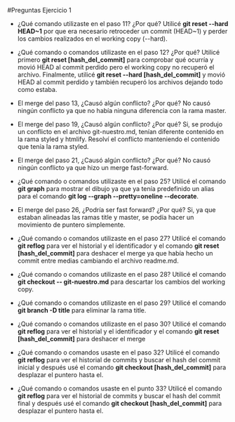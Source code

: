 #Preguntas Ejercicio 1

* ¿Qué comando utilizaste en el paso 11? ¿Por qué?
Utilicé **git reset --hard HEAD~1** por que era necesario retroceder un commit (HEAD~1) y perder los cambios realizados en el working copy (--hard).

* ¿Qué comando o comandos utilizaste en el paso 12? ¿Por qué?
Utilicé primero **git reset [hash_del_commit]** para comprobar qué ocurría y movió HEAD al commit perdido pero el working copy no recuperó el archivo.
Finalmente, utilicé **git reset --hard [hash_del_commit]** y movió HEAD al commit perdido y también recuperó los archivos dejando todo como estaba.

* El merge del paso 13, ¿Causó algún conflicto? ¿Por qué?
No causó ningún conflicto ya que no había ninguna diferencia con la rama master.

* El merge del paso 19, ¿Causó algún conflicto? ¿Por qué?
Si, se produjo un conflicto en el archivo git-nuestro.md, tenían diferente contenido en la rama styled y htmlify. Resolví el conflicto manteniendo
el contenido que tenía la rama styled.

* El merge del paso 21, ¿Causó algún conflicto? ¿Por qué?
No causó ningún conflicto ya que hizo un merge fast-forward.

* ¿Qué comando o comandos utilizaste en el paso 25?
Utilicé el comando **git graph** para mostrar el dibujo ya que ya tenía predefinido un alias para el comando 
**git log --graph --pretty=oneline --decorate**.

* El merge del paso 26, ¿Podría ser fast forward? ¿Por qué?
Si, ya que estaban alineadas las ramas title y master, se podía hacer un movimiento de puntero simplemente.

* ¿Qué comando o comandos utilizaste en el paso 27?
Utilicé el comando **git reflog** para ver el historial y el identificador y el comando **git reset [hash_del_commit]** para deshacer el merge
ya que había hecho un commit entre medias cambiando el archivo readme.md.

* ¿Qué comando o comandos utilizaste en el paso 28?
Utilicé el comando **git checkout -- git-nuestro.md** para descartar los cambios del working copy.

* ¿Qué comando o comandos utilizaste en el paso 29?
Utilicé el comando **git branch -D title** para eliminar la rama title.

* ¿Qué comando o comandos utilizaste en el paso 30?
Utilicé el comando **git reflog** para ver el historial y el identificador y el comando **git reset [hash_del_commit]** para deshacer el merge

* ¿Qué comando o comandos usaste en el paso 32?
Utilicé el comando **git reflog** para ver el historial de commits y buscar el hash del commit inicial y después usé el comando
**git checkout [hash_del_commit]** para desplazar el puntero hasta el.

* ¿Qué comando o comandos usaste en el punto 33?
Utilicé el comando **git reflog** para ver el historial de commits y buscar el hash del commit final y después usé el comando
**git checkout [hash_del_commit]** para desplazar el puntero hasta el.

